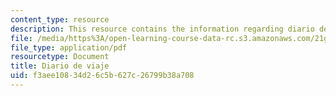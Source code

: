 ```yaml
---
content_type: resource
description: This resource contains the information regarding diario de viaje.
file: /media/https%3A/open-learning-course-data-rc.s3.amazonaws.com/21g-702-spanish-ii-spring-2004/f3aee10834d26c5b627c26799b38a708_MIT21G_702S04_diari.pdf
file_type: application/pdf
resourcetype: Document
title: Diario de viaje
uid: f3aee108-34d2-6c5b-627c-26799b38a708
---
```

